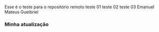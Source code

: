 Esse é o teste para o repositório remoto
teste 01
teste 02
teste 03
Emanuel 
Mateus
Gueibriel
### Minha atualização
